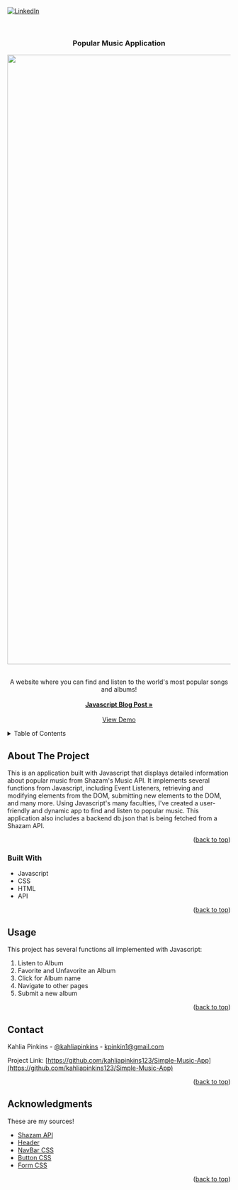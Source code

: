 <div id="top"></div>

[![LinkedIn][linkedin-shield]][linkedin-url]



<!-- PROJECT LOGO -->
<br />
<div align="center">

  <h3 align="center">Popular Music Application</h3>
  
  <img width="1372" alt="Capture d’écran 2023-12-07 à 14 03 37" src="https://github.com/kahliapinkins123/Simple-Music-App/assets/87428634/6fd72ea9-4424-4efc-897d-4e63571285c1">

  <p align="center">
    <br />
    A website where you can find and listen to the world's most popular songs and albums!
    <br />
    <br />
    <a href="https://medium.com/@kpinkin1/javascript-event-listeners-da4ecd62bd59"><strong>Javascript Blog Post »</strong></a>
    <br />
    <br />
    <a href="https://www.youtube.com/watch?v=Y-vX5Ju5ZDg">View Demo</a>
    
    
</div>

<!-- TABLE OF CONTENTS -->
<details>
  <summary>Table of Contents</summary>
  <ol>
    <li>
      <a href="#about-the-project">About The Project</a>
      <ul>
        <li><a href="#built-with">Built With</a></li>
      </ul>
    </li>
    <li><a href="#usage">Usage</a></li>
    <li><a href="#contact">Contact</a></li>
  </ol>
</details>



<!-- ABOUT THE PROJECT -->
## About The Project

This is an application built with Javascript that displays detailed information about popular music from Shazam's Music API. It implements several functions from Javascript, including Event Listeners, retrieving and modifying elements from the DOM, submitting new elements to the DOM, and many more. Using Javascript's many faculties, I've created a user-friendly and dynamic app to find and listen to popular music. This application also includes a backend db.json that is being fetched from a Shazam API.

<p align="right">(<a href="#top">back to top</a>)</p>



### Built With

* Javascript
* CSS
* HTML
* API


<p align="right">(<a href="#top">back to top</a>)</p>

<!-- USAGE EXAMPLES -->
## Usage

This project has several functions all implemented with Javascript: 
    <ol>
        <li>Listen to Album</li>
        <li>Favorite and Unfavorite an Album</li>
        <li>Click for Album name</li>
        <li>Navigate to other pages</li>
        <li>Submit a new album</li>
    </ol>

<p align="right">(<a href="#top">back to top</a>)</p>


<!-- CONTACT -->
## Contact

Kahlia Pinkins - [@kahliapinkins](https://www.linkedin.com/in/kahlia-pinkins-616599207/) - kpinkin1@gmail.com

Project Link: [https://github.com/kahliapinkins123/Simple-Music-App](https://github.com/kahliapinkins123/Simple-Music-App)

<p align="right">(<a href="#top">back to top</a>)</p>



<!-- ACKNOWLEDGMENTS -->
## Acknowledgments

These are my sources!

*  [Shazam API](https://rapidapi.com/apidojo/api/shazam)
* [Header]( https://wallpaperaccess.com/awesome-cool-anime)
* [NavBar CSS](https://www.w3schools.com/howto/howto_js_topnav.asp)
* [Button CSS](https://www.w3schools.com/css/css3_buttons.asp)
* [Form CSS](https://www.w3schools.com/css/css_form.asp)

<p align="right">(<a href="#top">back to top</a>)</p>



<!-- MARKDOWN LINKS & IMAGES -->

[linkedin-shield]: https://img.shields.io/badge/-LinkedIn-black.svg?style=for-the-badge&logo=linkedin&colorB=555
[linkedin-url]: https://www.linkedin.com/in/kahlia-pinkins-616599207/
[anime-nook]: https://i.imgur.com/D3rjBFt.png
